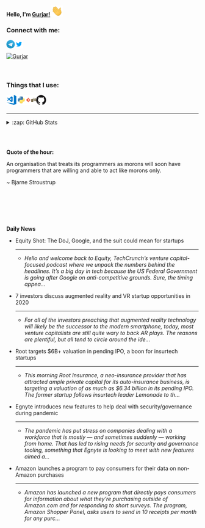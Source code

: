 #### Hello, I'm [Gurjar!](https://GurjarKing.github.io) <img src="https://raw.githubusercontent.com/ABSphreak/ABSphreak/master/gifs/Hi.gif" width="30px"></h2>


### Connect with me:

[<img align="left" alt="Gurjar | Telegram" width="22px" src="https://raw.githubusercontent.com/github/explore/80688e429a7d4ef2fca1e82350fe8e3517d3494d/topics/telegram/telegram.png" />][Telegram]
[<img align="left" alt="Gurjar | Twitter" width="22px" src="https://raw.githubusercontent.com/github/explore/80688e429a7d4ef2fca1e82350fe8e3517d3494d/topics/twitter/twitter.png" />][Twitter]
<br >
<br >
<a href="https://github.com/GurjarKing"><img src="https://komarev.com/ghpvc/?username=GurjarKing" alt="Gurjar" /></a> <br />
<br />
<br />
<!-- <br >

![](https://visitor-badge.glitch.me/badge?page_id=GurjarKing)

<br /> -->

### Things that I use:

[<img align="left" alt="Visual Studio Code" width="26px" src="https://raw.githubusercontent.com/github/explore/80688e429a7d4ef2fca1e82350fe8e3517d3494d/topics/visual-studio-code/visual-studio-code.png" />][VSCode]
[<img align="left" alt="Python" width="26px" src="https://raw.githubusercontent.com/github/explore/80688e429a7d4ef2fca1e82350fe8e3517d3494d/topics/python/python.png" />][Python]
[<img align="left" alt="Git" width="26px" src="https://raw.githubusercontent.com/github/explore/80688e429a7d4ef2fca1e82350fe8e3517d3494d/topics/git/git.png" />][Git]
[<img align="left" alt="GitHub" width="26px" src="https://raw.githubusercontent.com/github/explore/78df643247d429f6cc873026c0622819ad797942/topics/github/github.png" />][Github]

<br />
<br />

---
<details>
  <summary>:zap: GitHub Stats</summary>

<img align="left" alt="Gurjar's Github Stats" src="https://github-readme-stats.vercel.app/api?username=GurjarKing&show_icons=true&hide_border=true&count_private=true&include_all_commit=true&theme=algolia" />

</details>

<!-- ### 🔔 My latest tweet
<a href="https://twitter.com/Gurjar_King43" target="_blank">
	<img src="https://github.com/GurjarKing/GurjarKing/raw/master/tweet.png" width="70%" align="center" alt="Click to view on Twitter" title="My latest tweet, as an image"/>
</a> -->
<br>

<pre>

</pre>

**Quote of the hour:**

An organisation that treats its programmers as morons will soon have programmers that are willing and able to act like morons only.

~ Bjarne Stroustrup
<pre>

</pre>
<br>
<pre>


</pre>
<strong>Daily News</strong>
  
  - Equity Shot: The DoJ, Google, and the suit could mean for startups
     <hr/>
     
      - *Hello and welcome back to Equity, TechCrunch’s venture capital-focused podcast where we unpack the numbers behind the headlines. It’s a big day in tech because the US Federal Government is going after Google on anti-competitive grounds. Sure, the timing appea…*
     
  - 7 investors discuss augmented reality and VR startup opportunities in 2020
      <hr/>
      
      - *For all of the investors preaching that augmented reality technology will likely be the successor to the modern smartphone, today, most venture capitalists are still quite wary to back AR plays. The reasons are plentiful, but all tend to circle around the ide…*
      
  - Root targets $6B+ valuation in pending IPO, a boon for insurtech startups
      <hr/>
      
      - *This morning Root Insurance, a neo-insurance provider that has attracted ample private capital for its auto-insurance business, is targeting a valuation of as much as $6.34 billion in its pending IPO. The former startup follows insurtech leader Lemonade to th…*
      
  - Egnyte introduces new features to help deal with security/governance during pandemic
      <hr/>
      
      - *The pandemic has put stress on companies dealing with a workforce that is mostly — and sometimes suddenly — working from home. That has led to rising needs for security and governance tooling, something that Egnyte is looking to meet with new features aimed a…*
       
  - Amazon launches a program to pay consumers for their data on non-Amazon purchases
      <hr/>
       
       - *Amazon has launched a new program that directly pays consumers for information about what they’re purchasing outside of Amazon.com and for responding to short surveys. The program, Amazon Shopper Panel, asks users to send in 10 receipts per month for any purc…*
      

<br />

[VSCode]: https://code.visualstudio.com/
[Python]: https://www.python.org/
[Git]: https://git-scm.com/
[Github]: https://github.com/
[Telegram]: https://t.me/Gurjar_King/
[Twitter]: https://twitter.com/Gurjar_King43/
